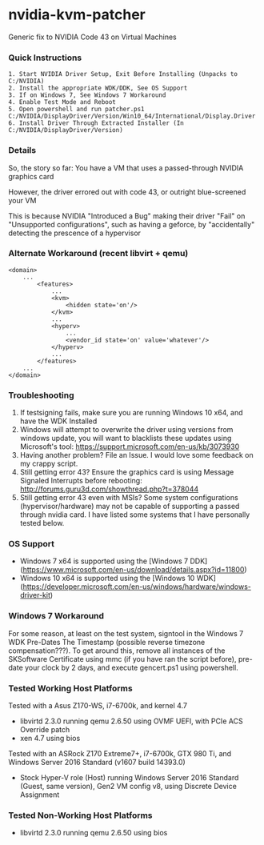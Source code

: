 # nvidia-kvm-patcher

Generic fix to NVIDIA Code 43 on Virtual Machines

### Quick Instructions

    1. Start NVIDIA Driver Setup, Exit Before Installing (Unpacks to C:/NVIDIA)
    2. Install the appropriate WDK/DDK, See OS Support
    3. If on Windows 7, See Windows 7 Workaround
    4. Enable Test Mode and Reboot
    5. Open powershell and run patcher.ps1 C:/NVIDIA/DisplayDriver/Version/Win10_64/International/Display.Driver
    6. Install Driver Through Extracted Installer (In C:/NVIDIA/DisplayDriver/Version)

### Details

So, the story so far:
You have a VM that uses a passed-through NVIDIA graphics card

However, the driver errored out with code 43, or outright blue-screened your VM

This is because NVIDIA "Introduced a Bug" making their driver "Fail" on "Unsupported configurations", such as having a geforce, by "accidentally" detecting the prescence of a hypervisor

### Alternate Workaround (recent libvirt + qemu)
```
<domain>
    ...
        <features>
            ...
            <kvm>
                <hidden state='on'/>
            </kvm>
            ...
            <hyperv>
                ...
                <vendor_id state='on' value='whatever'/>
            </hyperv>
            ...
        </features>
    ...
</domain>
```

### Troubleshooting

1. If testsigning fails, make sure you are running Windows 10 x64, and have the WDK Installed
2. Windows will attempt to overwrite the driver using versions from windows update, you will want to blacklists these updates using Microsoft's tool: https://support.microsoft.com/en-us/kb/3073930
3. Having another problem? File an Issue. I would love some feedback on my crappy script.
4. Still getting error 43? Ensure the graphics card is using Message Signaled Interrupts before rebooting: http://forums.guru3d.com/showthread.php?t=378044
5. Still getting error 43 even with MSIs? Some system configurations (hypervisor/hardware) may not be capable of supporting a passed through nvidia card. I have listed some systems that I have personally tested below.

### OS Support

* Windows 7 x64 is supported using the [Windows 7 DDK] (https://www.microsoft.com/en-us/download/details.aspx?id=11800)
* Windows 10 x64 is supported using the [Windows 10 WDK] (https://developer.microsoft.com/en-us/windows/hardware/windows-driver-kit)

### Windows 7 Workaround

For some reason, at least on the test system, signtool in the Windows 7 WDK Pre-Dates The Timestamp (possible reverse timezone compensation???). To get around this, remove all instances of the SKSoftware Certificate using mmc (if you have ran the script before), pre-date your clock by 2 days, and execute gencert.ps1 using powershell.

### Tested Working Host Platforms
Tested with a Asus Z170-WS, i7-6700k, and kernel 4.7
* libvirtd 2.3.0 running qemu 2.6.50 using OVMF UEFI, with PCIe ACS Override patch
* xen 4.7 using bios

Tested with an ASRock Z170 Extreme7+, i7-6700k, GTX 980 Ti, and Windows Server 2016 Standard (v1607 build 14393.0)
* Stock Hyper-V role (Host) running Windows Server 2016 Standard (Guest, same version), Gen2 VM config v8, using Discrete Device Assignment

### Tested Non-Working Host Platforms
* libvirtd 2.3.0 running qemu 2.6.50 using bios

